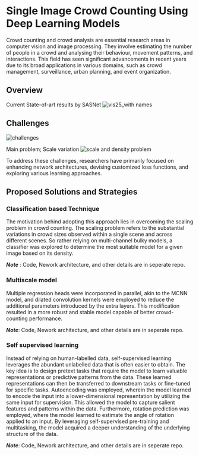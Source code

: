 
# Single Image Crowd Counting Using Deep Learning Models

Crowd counting and crowd analysis are essential research areas in computer vision and image processing. They involve estimating the number of people in a crowd and analysing their behaviour, movement patterns, and interactions. This field has seen significant advancements in recent years due to its broad applications in various domains, such as crowd management, surveillance, urban planning, and event organization.


## Overview
Current State-of-art results by SASNet
![vis25_with names](https://github.com/Pshubham1012/Crowd-counting-from-single-image-using-deep-learning-models/assets/124425044/b5008bb2-51c0-42ad-ae7f-685b7dd6ffe7)
## Challenges
![challenges](https://github.com/Pshubham1012/Crowd-counting-from-single-image-using-deep-learning-models/assets/124425044/03556f43-3a35-4002-8b65-8f2a508683a1)

Main problem; Scale variation
![scale and density problem](https://github.com/Pshubham1012/Crowd-counting-from-single-image-using-deep-learning-models/assets/124425044/5e54661c-672e-4a44-804e-dd03f7b7dd9b)

To address these challenges, researchers have primarily focused on enhancing network architectures, devising customized loss functions, and exploring various learning approaches.
## Proposed Solutions and Strategies
### Classification based Technique
The motivation behind adopting this approach lies in overcoming the scaling problem in crowd counting. The scaling problem refers to the substantial variations in crowd sizes observed within a single scene and across different scenes.
So rather relying on multi-channel bulky models, a classifier was explored to determine the most suitable model for a given image based on its density.

***Note*** : Code, Nework architecture, and other details are in seperate repo.

### Multiscale model
Multiple regression heads were incorporated in parallel, akin to the MCNN model, and dilated convolution kernels were employed to reduce the additional parameters introduced by the extra layers. This modification resulted in a more robust and stable model capable of better crowd-counting performance.

***Note***: Code, Nework architecture, and other details are in seperate repo.

### Self supervised learning
Instead of relying on human-labelled data, self-supervised learning leverages the abundant unlabelled data that is often easier to obtain. The key idea is to design pretext tasks that require the model to learn valuable representations or predictive patterns from the data. These learned representations can then be transferred to downstream tasks or fine-tuned for specific tasks.
Autoencoding was employed, wherein the model learned to encode the input into a lower-dimensional representation by utilizing the same input for supervision. This allowed the model to capture salient features and patterns within the data. Furthermore, rotation prediction was employed, where the model learned to estimate the angle of rotation applied to an input. By leveraging self-supervised pre-training and multitasking, the model acquired a deeper understanding of the underlying structure of the data.

***Note***: Code, Nework architecture, and other details are in seperate repo.